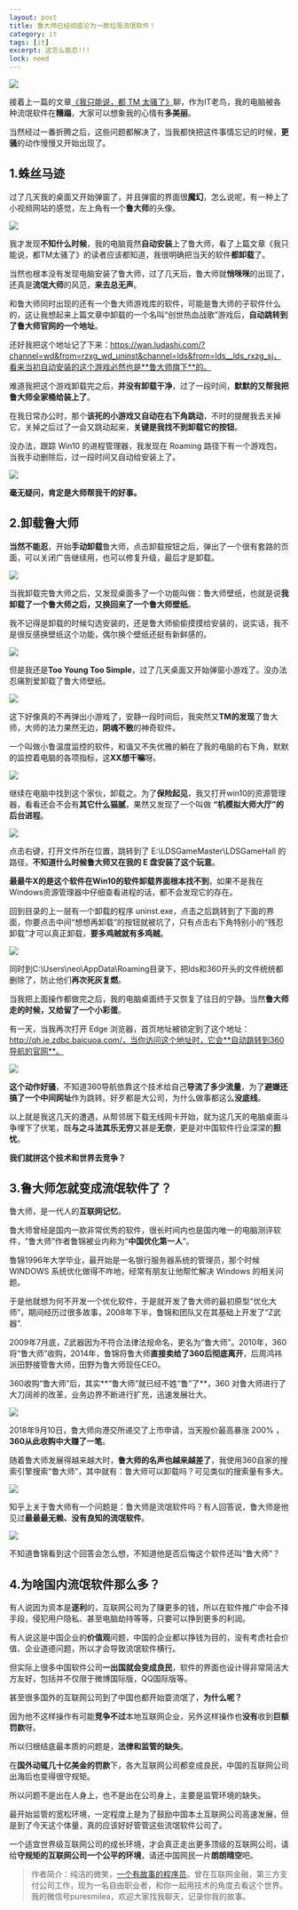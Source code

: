 ```yaml
---
layout: post
title: 鲁大师已经彻底沦为一款垃圾流氓软件！
category: it
tags: [it]
excerpt: 这怎么能忍!!!
lock: need
---
```


![](http://favorites.ren/assets/images/2020/it/dashi01.jpeg)

接着上一篇的文章[《我只能说，都 TM 太骚了》](http://www.itmacoder.com/it/2020/02/18/tmd.html)聊，作为IT老鸟，我的电脑被各种流氓软件在**糟蹋**，大家可以想象我的心情有**多美丽**。

当然经过一番折腾之后，这些问题都解决了，当我都快把这件事情忘记的时候，**更骚**的动作慢慢又开始出现了。


## 1.蛛丝马迹


过了几天我的桌面又开始弹窗了，并且弹窗的界面很**魔幻**，怎么说呢，有一种上了小视频网站的感觉，左上角有一个**鲁大师**的头像。

![](http://favorites.ren/assets/images/2020/it/dashi02.jpeg)

我才发现**不知什么时候**，我的电脑竟然**自动安装**上了鲁大师，看了上篇文章《我只能说，都TM太骚了》的读者应该都知道，我很明确把当天的软件**都卸载**了。

当然也根本没有发现电脑安装了鲁大师，过了几天后，鲁大师就**悄咪咪**的出现了，还真是**流氓大师**的风范，**来去总无声**。

和鲁大师同时出现的还有一个鲁大师游戏库的软件，可能是鲁大师的子软件什么的，这让我想起来上篇文章中卸载的一个名叫“创世热血战歌”游戏后，**自动跳转到了鲁大师官网的一个地址**。

还好我把这个地址记了下来：https://wan.ludashi.com/?channel=wd&from=rzxg_wd_uninst&channel=lds&from=lds__lds_rxzg_sj，看来当初自动安装的这个游戏必然也是**鲁大师旗下**的。

难道我把这个游戏卸载完之后，**并没有卸载干净**，过了一段时间，**默默的又帮我把鲁大师全家桶给装上了**。

在我日常办公时，那个**该死的小游戏又自动在右下角跳动**，不时的提醒我去关掉它，关掉之后过了一会又跳动起来，**关键是我找不到卸载它的按钮**。

没办法，跟踪 Win10 的进程管理器，我发现在 Roaming 路径下有一个游戏包，当我手动删除后，过一段时间又自动给安装上了。

![](http://favorites.ren/assets/images/2020/it/dashi03.jpeg)

**毫无疑问，肯定是大师帮我干的好事。**


## 2.卸载鲁大师


**当然不能忍**，开始**手动卸载**鲁大师，点击卸载按钮之后，弹出了一个很有套路的页面，可以关闭广告继续用，也可以修复升级，最后才是卸载。

![](http://favorites.ren/assets/images/2020/it/dashi04.jpeg)

当我卸载完鲁大师之后，又发现桌面多了一个功能叫做：鲁大师壁纸，也就是说**我卸载了一个鲁大师之后，又换回来了一个鲁大师壁纸**。

我不记得是卸载的时候勾选安装的，还是鲁大师偷偷摸摸给安装的，说实话，我不是很反感换壁纸这个功能，偶尔换个壁纸还挺有新鲜感的。

![](http://favorites.ren/assets/images/2020/it/dashi05.jpeg)

但是我还是**Too Young Too Simple**，过了几天桌面又开始弹窗小游戏了。没办法忍痛割爱卸载了鲁大师壁纸。

![](http://favorites.ren/assets/images/2020/it/dashi06.jpeg)

这下好像真的不再弹出小游戏了，安静一段时间后，我突然又**TM的发现**了鲁大师，大师的法力果然无边，**阴魂不散**的神奇软件。

一个叫做小鲁温度监控的软件，和谐又不失优雅的躺在了我的电脑的右下角，默默的监控着电脑的各项指标，这**XX想干嘛**呀。

![](http://favorites.ren/assets/images/2020/it/dashi07.jpeg)

继续在电脑中找到这个家伙，卸载之。为了**保险起见**，我又打开win10的资源管理器，看看还会不会有**其它什么猫腻**，果然又发现了一个叫做 **“机模拟大师大厅”的后台进程**。

![](http://favorites.ren/assets/images/2020/it/dashi08.jpeg)

点击右键，打开文件所在位置，跳转到了 E:\LDSGameMaster\LDSGameHall 的路径，**不知道什么时候鲁大师又在我的 E 盘安装了这个玩意**。

**最最牛X的是这个软件在Win10的软件卸载界面根本找不到**，如果不是我在Windows资源管理器中仔细查看进程的话，都不会发现它的存在。

回到目录的上一层有一个卸载的程序 uninst.exe，点击之后跳转到了下面的界面，你要点击中间“想想再卸载”的按钮就被坑了，只有点击右下角特别小的“残忍卸载”才可以真正卸载，**要多鸡贼就有多鸡贼**。

![](http://favorites.ren/assets/images/2020/it/dashi09.jpeg)

同时到C:\Users\neo\AppData\Roaming目录下，把lds和360开头的文件统统都删除了，防止他们**再次死灰复燃**。

当我把上面操作都做完之后，我的电脑桌面终于又恢复了往日的宁静。当然**鲁大师走的时候，又给留了一个小彩蛋**。

有一天，当我再次打开 Edge 浏览器，首页地址被锁定到了这个地址：http://qh.ie.zdbc.baicuoa.com/，当你访问这个地址时，它会**自动跳转到360导航的官网**。

![](http://favorites.ren/assets/images/2020/it/dashi10.jpeg)

**这个动作好骚**，不知道360导航依靠这个技术给自己**导流了多少流量**，为了**避嫌还搞了一个中间网址**作为跳转。好歹都是大公司，为什么做事都这么**没底线**。

以上就是我这几天的遭遇，从帮邻居下载无线网卡开始，就为这几天的电脑桌面斗争埋下了伏笔，既**与之斗法其乐无穷**又甚是**无奈**，更是对中国软件行业深深的**担忧**。

**我们就拼这个技术和世界去竞争？**


## 3.鲁大师怎就变成流氓软件了？


鲁大师，是一代人的**互联网记忆**。

鲁大师曾经是国内一款非常优秀的软件，很长时间内也是国内唯一的电脑测评软件，“鲁大师”作者鲁锦被业内称为“**中国优化第一人**”。

鲁锦1996年大学毕业，最开始是一名银行服务器系统的管理员，那个时候 WINDOWS 系统优化做得不咋地，经常有朋友让他帮忙解决 Windows 的相关问题。

于是他就想为何不开发一个优化软件，于是就开发了鲁大师的最初原型“优化大师”，期间经历过很多故事，2008年下半，鲁锦和团队又在其基础上开发了“Z武器”.

2009年7月底，Z武器因为不符合法律法规命名，更名为“鲁大师”。2010年，360将“鲁大师”收购，2014年，鲁锦将鲁大师**直接卖给了360后彻底离开**，后周鸿祎派田野接管鲁大师，田野为鲁大师现任CEO。

360收购“鲁大师”后，其实**“鲁大师”就已经不姓“鲁”了**，360 对鲁大师进行了大刀阔斧的改革，业务边界不断进行扩充，迅速发展壮大。

![](http://favorites.ren/assets/images/2020/it/dashi11.jpeg)

2018年9月10日，鲁大师向港交所递交了上市申请，当天股价最高暴涨 200% ，**360从此收购中大赚了一笔**。

随着鲁大师发展得越来越大时，**鲁大师的名声也越来越差了**，我使用360自家的搜索引擎搜索“鲁大师”，其中就有：鲁大师可以卸载吗？可见类似的搜索量有多大。

![](http://favorites.ren/assets/images/2020/it/dashi12.jpeg)

知乎上关于鲁大师有一个问题是：鲁大师是流氓软件吗？有人回答说，鲁大师是他见过**最最最无赖、没有良知的流氓软件**。

![](http://favorites.ren/assets/images/2020/it/dashi13.jpeg)

不知道鲁锦看到这个回答会怎么想，不知道他是否后悔这个软件还叫“鲁大师”？


## 4.为啥国内流氓软件那么多？


有人说因为资本是**逐利**的，互联网公司为了赚更多的钱，所以在软件推广中会不择手段，侵犯用户隐私、甚至电脑劫持等等，只要可以挣到更多的利润。

有人说这是中国企业的**价值观**问题，中国的企业都以挣钱为目的，没有考虑社会价值、企业道德问题，所以才会导致流氓软件横行。

但实际上很多中国软件公司**一出国就会变成良民**，软件的界面也设计得非常简洁大方友好，包括并不仅限于微博国际版，QQ国际版等。

甚至很多国外的互联网公司到了中国也都开始耍流氓了，**为什么呢？**

因为他不这样操作有可能**竞争不过**本地互联网企业，另外这样操作也**没有**收到**巨额罚款**呀。

所以归根结底最本质的问题是，**法律和监管的缺失**。

在**国外动辄几十亿美金的罚款**下，各大互联网公司都变成良民，中国的互联网公司出海后也变得很守规矩。

所以问题不是出在人身上，也不是出在公司身上，主要是监管环境的缺失。

最开始监管的宽松环境，一定程度上是为了鼓励中国本土互联网公司高速发展，但是到了今天这个体量，真的应该好好管管这些流氓软件公司了。

一个适宜世界级互联网公司的成长环境，才会真正走出更多顶级的互联网公司，请给**守规矩的互联网公司一个公平的环境**，请还中国网民一片**朗朗晴空**吧。


>作者简介：纯洁的微笑，[一个有故事的程序员](http://www.itmacoder.com/it/2019/12/18/xinzi-10year.html)。曾在互联网金融，第三方支付公司工作，现为一名自由职业者，和你一起用技术的角度去看这个世界。我的微信号puresmilea，欢迎大家找我聊天，记录你我的故事。